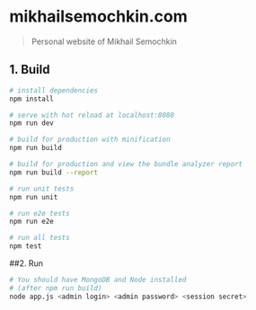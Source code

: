 # mikhailsemochkin.com

> Personal website of Mikhail Semochkin 

## 1. Build

``` bash
# install dependencies
npm install

# serve with hot reload at localhost:8080
npm run dev

# build for production with minification
npm run build

# build for production and view the bundle analyzer report
npm run build --report

# run unit tests
npm run unit

# run e2e tests
npm run e2e

# run all tests
npm test
```

##2. Run
``` bash
# You should have MongoDB and Node installed
# (after npm run build)
node app.js <admin login> <admin password> <session secret>
```